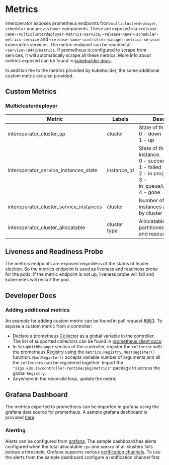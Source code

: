 # Metrics

Interoperator exposes prometheus endpoints from `multiclusterdeployer`, `scheduler` and `provisioner` components. These are exposed via `<release-name>-multiclusterdeployer-metrics-service`, `<release-name>-scheduler-metrics-service` and `<release-name>-controller-manager-metrics-service` kubernetes services. The metric endpoint can be reached at `<service>:8443/metrics`. If prometheus is configured to scrape from services, it will automatically scrape all these metrics. More info about metrics exposed can be found in [kubebuilder docs](https://book.kubebuilder.io/reference/metrics.html).

In addition the to the metrics provided by kubebuilder, the some additional custom metric are also provided.

## Custom Metrics
### Multiclusterdeployer
Metric | Labels | Description
--- | --- | ---
interoperator_cluster_up| cluster | State of the clusters.<br> 0 - down <br> 1 - up
interoperator_service_instances_state | instance_id | State of the service instance.<br> 0 - succeeded <br> 1 - failed <br> 2 - in progress <br> 3 - in_queue/update/delete <br> 4 - gone
interoperator_cluster_service_instances | cluster | Number of service instances partitioned by cluster
interoperator_cluster_allocatable | cluster <br> type | Allocatable resources partitioned by cluster and resource type

## Liveness and Readiness Probe
The metrics endpoints are exposed regardless of the status of leader election. So the metrics endpoint is used as liveness and readiness probe for the pods. If the metric endpoint is not up, liveness probe will fail and kubernetes will restart the pod.

## Developer Docs

### Adding additional metrics
An example for adding custom metric can be found in pull request [#983](https://github.com/cloudfoundry-incubator/service-fabrik-broker/pull/983). To expose a custom metric from a controller:
* Declare a prometheus [Collector](https://godoc.org/github.com/prometheus/client_golang/prometheus#Collector) as a global variable in the controller. The list of supported collectors can be found in [prometheus client docs](https://godoc.org/github.com/prometheus/client_golang/prometheus).
* In `SetupWithManager` section of the controller, register the `collector` with the prometheus [Registry](https://godoc.org/sigs.k8s.io/controller-runtime/pkg/metrics) using the `metrics.Registry.MustRegister()` function. `MustRegister()` accepts variable number of arguments and all the `collectors` can be registered together. Import the `"sigs.k8s.io/controller-runtime/pkg/metrics"` package to access the global `Registry`.
* Anywhere in the reconcile loop, update the metric.


## Grafana Dashboard
The metrics exported to prometheus can be imported in grafana using the grafana data source for prometheus. A sample grafana dashboard is provided [here](./grafana.json). 

### Alerting
Alerts can be configured from [grafana](https://grafana.com/docs/grafana/latest/alerting/create-alerts/). The sample dashboard has alerts configured when the total allocatable `cpu` and `memory` of all clusters falls belows a threshold. Grafana supports various [notification channels](https://grafana.com/docs/grafana/latest/alerting/notifications/). To use the alerts from the sample dashboard configure a notification channel first.
